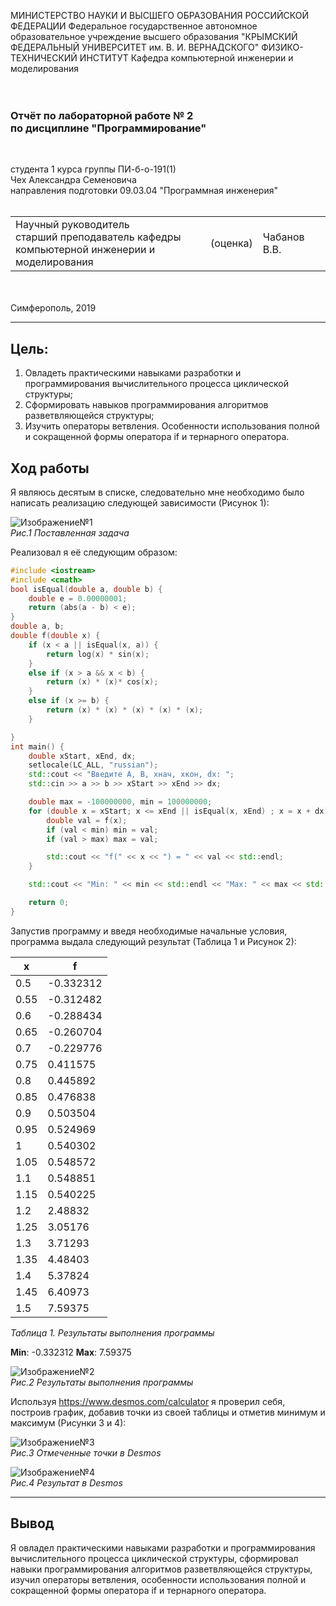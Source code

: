 МИНИСТЕРСТВО НАУКИ И ВЫСШЕГО ОБРАЗОВАНИЯ РОССИЙСКОЙ ФЕДЕРАЦИИ
Федеральное государственное автономное образовательное учреждение высшего образования
"КРЫМСКИЙ ФЕДЕРАЛЬНЫЙ УНИВЕРСИТЕТ им. В. И. ВЕРНАДСКОГО"
ФИЗИКО-ТЕХНИЧЕСКИЙ ИНСТИТУТ
Кафедра компьютерной инженерии и моделирования
<br/><br/>
​
### Отчёт по лабораторной работе № 2<br/> по дисциплине "Программирование"
<br/>

студента 1 курса группы ПИ-б-о-191(1)\
Чех Александра Семеновича\
направления подготовки 09.03.04 "Программная инженерия"
<br/>
​
<table>
<tr><td>Научный руководитель<br/> старший преподаватель кафедры<br/>компьютерной инженерии и моделирования</td>
<td>(оценка)</td>
<td>Чабанов В.В.</td>
</tr>
</table>
<br/><br/>
​
Симферополь, 2019

* * *

## Цель:

1. Овладеть практическими навыками разработки и программирования вычислительного процесса циклической структуры;
2. Сформировать навыков программирования алгоритмов разветвляющейся структуры;
3. Изучить операторы ветвления. Особенности использования полной и сокращенной формы оператора if и тернарного оператора.

## Ход работы

 Я являюсь десятым в списке, следовательно мне необходимо было написать реализацию следующей зависимости (Рисунок 1):

![Изображение№1](https://sun9-49.userapi.com/c205520/v205520942/1ceee/U4OKiwmOAEk.jpg "Рис.1")\
*Рис.1 Поставленная задача*

Реализовал я её следующим образом:

```c++
#include <iostream>
#include <cmath>
bool isEqual(double a, double b) {
	double e = 0.00000001;
	return (abs(a - b) < e); 
}
double a, b;
double f(double x) {
	if (x < a || isEqual(x, a)) {
		return log(x) * sin(x);
	}
	else if (x > a && x < b) {
		return (x) * (x)* cos(x);
	}
	else if (x >= b) {
		return (x) * (x) * (x) * (x) * (x);
	}

}
int main() {
	double xStart, xEnd, dx;
	setlocale(LC_ALL, "russian");
	std::cout << "Введите A, B, xнач, xкон, dx: ";
	std::cin >> a >> b >> xStart >> xEnd >> dx;

	double max = -100000000, min = 100000000;
	for (double x = xStart; x <= xEnd || isEqual(x, xEnd) ; x = x + dx) {
		double val = f(x);
		if (val < min) min = val;
		if (val > max) max = val;

		std::cout << "f(" << x << ") = " << val << std::endl;
	}

	std::cout << "Min: " << min << std::endl << "Max: " << max << std::endl;

	return 0;
}
```

Запустив программу и введя необходимые начальные условия, программа выдала следующий результат (Таблица 1 и Рисунок 2):

x    | f
-----|-----
0.5  | -0.332312
0.55 | -0.312482
0.6  | -0.288434
0.65 | -0.260704
0.7  | -0.229776
0.75 | 0.411575
0.8  | 0.445892
0.85 | 0.476838
0.9  | 0.503504
0.95 | 0.524969
1    | 0.540302
1.05 | 0.548572
1.1  | 0.548851
1.15 | 0.540225
1.2  | 2.48832
1.25 | 3.05176
1.3  | 3.71293
1.35 | 4.48403
1.4  | 5.37824
1.45 | 6.40973
1.5  | 7.59375
*Таблица 1. Результаты выполнения программы*

__Min__: -0.332312
__Max__: 7.59375

![Изображение№2](https://sun9-12.userapi.com/c205520/v205520942/1cf08/VxolKqK9x5Q.jpg "Рис.2")\
*Рис.2 Результаты выполнения программы*

Используя https://www.desmos.com/calculator я проверил себя, построив график, добавив точки из своей таблицы и отметив минимум и максимум (Рисунки 3 и 4):

![Изображение№3](https://sun9-56.userapi.com/c205520/v205520942/1cf72/IGlc_RshFeA.jpg "Рис. 3")\
*Рис.3 Отмеченные точки в Desmos*

![Изображение№4](https://sun9-54.userapi.com/c205520/v205520942/1cf7a/26v3W2j8N4I.jpg "Рис. 4")\
*Рис.4 Результат в Desmos* 

* * *

## Вывод

Я овладел практическими навыками разработки и программирования вычислительного процесса циклической структуры, сформировал навыки программирования алгоритмов разветвляющейся структуры, изучил операторы ветвления, особенности использования полной и сокращенной формы оператора if и тернарного оператора.